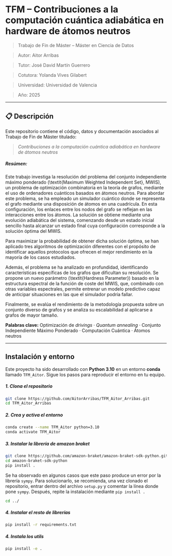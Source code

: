 # TFM – Contribuciones a la computación cuántica adiabática en hardware de átomos neutros

> Trabajo de Fin de Máster – Máster en Ciencia de Datos

> Autor: Aitor Arribas  

> Tutor: José David Martín Guerrero

> Cotutora: Yolanda Vives Gilabert

> Universidad: Universidad de Valencia

> Año: 2025

---

## 📋 Descripción

Este repositorio contiene el código, datos y documentación asociados al Trabajo de Fin de Máster titulado:

> *Contribuciones a la computación cuántica adiabática en hardware de átomos neutros*

##### Resúmen:

Este trabajo investiga la resolución del problema del conjunto independiente máximo ponderado (\textit{Maximum Weighted Independent Set}, MWIS), un problema de optimización combinatoria en la teoría de grafos, mediante el uso de ordenadores cuánticos basados en átomos neutros. Para abordar este problema, se ha empleado un simulador cuántico donde se representa el grafo mediante una disposición de átomos en una cuadrícula. En esta configuración, los enlaces entre los nodos del grafo se reflejan en las interacciones entre los átomos. La solución se obtiene mediante una evolución adiabática del sistema, comenzando desde un estado inicial sencillo hasta alcanzar un estado final cuya configuración corresponde a la solución óptima del MWIS.

Para maximizar la probabilidad de obtener dicha solución óptima, se han aplicado tres algoritmos de optimización diferentes con el propósito de identificar aquellos protocolos que ofrecen el mejor rendimiento en la mayoría de los casos estudiados.

Además, el problema se ha analizado en profundidad, identificando características específicas de los grafos que dificultan su resolución. Se propone un nuevo parámetro (\textit{Hardness Parameter}) basado en la estructura espectral de la función de coste del MWIS, que, combinado con otras variables espectrales, permite entrenar un modelo predictivo capaz de anticipar situaciones en las que el simulador podría fallar.

Finalmente, se evalúa el rendimiento de la metodología propuesta sobre un conjunto diverso de grafos y se analiza su escalabilidad al aplicarse a grafos de mayor tamaño.

**Palabras clave:** Optimización de _drivings_ · _Quantum annealing_ · Conjunto Independiente Máximo Ponderado · Computación Cuántica · Átomos neutros

---

## Instalación y entorno

Este proyecto ha sido desarrollado con **Python 3.10** en un entorno **conda** llamado `TFM_Aitor`. Sigue los pasos para reproducir el entorno en tu equipo.

##### 1. Clona el repositorio

```bash
git clone https://github.com/AitorArribas/TFM_Aitor_Arribas.git
cd TFM_Aitor_Arribas
```

##### 2. Crea y activa el entorno

```bash
conda create --name TFM_Aitor python=3.10
conda activate TFM_Aitor

```

##### 3. Instalar la librería de amazon braket

```bash
git clone https://github.com/amazon-braket/amazon-braket-sdk-python.git
cd amazon-braket-sdk-python
pip install .
```
Se ha observado en algunos casos que este paso produce un error por la librería `sympy`. Para solucionarlo, se recomienda, una vez clonado el repositorio, entrar dentro del archivo `setup.py` y comentar la línea donde pone `sympy`. Después, repite la instalación mediante `pip install .`

```bash
cd ../
```


##### 4. Instalar el resto de librerías

```bash
pip install -r requirements.txt
```

##### 4. Instala los utils

```bash
pip install -e .
```

